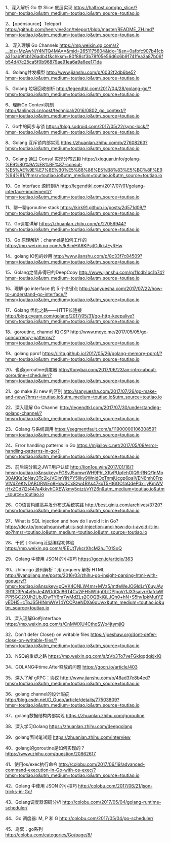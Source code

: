 1、深入解析 Go 中 Slice 底层实现
https://halfrost.com/go_slice/?hmsr=toutiao.io&utm_medium=toutiao.io&utm_source=toutiao.io

2、【opensource】Teleport
https://github.com/henrylee2cn/teleport/blob/master/README_ZH.md?hmsr=toutiao.io&utm_medium=toutiao.io&utm_source=toutiao.io

3、深入理解 Go Channels
https://mp.weixin.qq.com/s?__biz=MzAwNjY4NTQ4MA==&mid=2651175604&idx=1&sn=0afbfc907b41cba31bab9fcb126adb4f&chksm=80f88cf3b78f05e56d6c6b91741fea3a87b06fb54d47c25ca5f0b96879ae91ea6a9a6ee171da


4、Golang并发模型
http://www.jianshu.com/p/6032f2db6be5?hmsr=toutiao.io&utm_medium=toutiao.io&utm_source=toutiao.io

5、Golang 垃圾回收剖析
http://legendtkl.com/2017/04/28/golang-gc/?hmsr=toutiao.io&utm_medium=toutiao.io&utm_source=toutiao.io

6、理解Go Context机制
http://lanlingzi.cn/post/technical/2016/0802_go_context/?hmsr=toutiao.io&utm_medium=toutiao.io&utm_source=toutiao.io

7、Go中的同步与锁
https://blog.sodroid.com/2017/05/22/sync-lock/?hmsr=toutiao.io&utm_medium=toutiao.io&utm_source=toutiao.io


8、Golang 互斥锁内部实现
https://zhuanlan.zhihu.com/p/27608263?hmsr=toutiao.io&utm_medium=toutiao.io&utm_source=toutiao.io

9、Golang 通过 Consul 实现分布式锁
https://xiequan.info/golang-%E9%80%9A%E8%BF%87-consul-%E5%AE%9E%E7%8E%B0%E5%88%86%E5%B8%83%E5%BC%8F%E9%94%81/?hmsr=toutiao.io&utm_medium=toutiao.io&utm_source=toutiao.io

10、Go Interface 源码剖析
http://legendtkl.com/2017/07/01/golang-interface-implement/?hmsr=toutiao.io&utm_medium=toutiao.io&utm_source=toutiao.io

11、聊一聊goroutine stack
https://kirk91.github.io/posts/2d571d09/?hmsr=toutiao.io&utm_medium=toutiao.io&utm_source=toutiao.io

12、Go调度详解
https://zhuanlan.zhihu.com/p/27056944?hmsr=toutiao.io&utm_medium=toutiao.io&utm_source=toutiao.io

13、Go 原理解析：channel是如何工作的
https://mp.weixin.qq.com/s/kBimHA6KPsjtOJkkJEyRHw

14、golang IO包的妙用
http://www.jianshu.com/p/8c33f7c84509?hmsr=toutiao.io&utm_medium=toutiao.io&utm_source=toutiao.io

15、Golang之情非得已的DeepCopy
http://www.jianshu.com/p/f1cdb1bc1b74?hmsr=toutiao.io&utm_medium=toutiao.io&utm_source=toutiao.io

16、理解 go interface 的 5 个关键点
http://sanyuesha.com/2017/07/22/how-to-understand-go-interface/?hmsr=toutiao.io&utm_medium=toutiao.io&utm_source=toutiao.io

17、Golang 优化之路——HTTP长连接
http://blog.cyeam.com/golang/2017/05/31/go-http-keepalive?hmsr=toutiao.io&utm_medium=toutiao.io&utm_source=toutiao.io

18、goroutine, channel 和 CSP
http://www.moye.me/2017/05/05/go-concurrency-patterns/?hmsr=toutiao.io&utm_medium=toutiao.io&utm_source=toutiao.io

19、golang pprof
https://lrita.github.io/2017/05/26/golang-memory-pprof/?hmsr=toutiao.io&utm_medium=toutiao.io&utm_source=toutiao.io

20、也谈goroutine调度器
http://tonybai.com/2017/06/23/an-intro-about-goroutine-scheduler/?hmsr=toutiao.io&utm_medium=toutiao.io&utm_source=toutiao.io

21、go make 和 new 的区别
http://sanyuesha.com/2017/07/26/go-make-and-new/?hmsr=toutiao.io&utm_medium=toutiao.io&utm_source=toutiao.io

22、深入理解 Go Channel
http://legendtkl.com/2017/07/30/understanding-golang-channel/?hmsr=toutiao.io&utm_medium=toutiao.io&utm_source=toutiao.io


23、Golang 与系统调用
https://segmentfault.com/a/1190000010630859?hmsr=toutiao.io&utm_medium=toutiao.io&utm_source=toutiao.io

24、Error handling patterns in Go
https://mijailovic.net/2017/05/09/error-handling-patterns-in-go/?hmsr=toutiao.io&utm_medium=toutiao.io&utm_source=toutiao.io

25、前后端分离之JWT用户认证
http://lion1ou.win/2017/01/18/?hmsr=toutiao.io&nsukey=FGSvJ5umwrWH9PhLXKvPUpfehOIQ9rRNQ/1nMo30AKKs3pNay3Tc2kJVDimYiNPY5liky9WnidOoTnmjUcgp6paIVEN6mh0FrpVtVdZeKtvDABORWEo8Hxw3Cx8zw4RAs47koT5Ht6GO1aQdePdx+yKmWVrHxZCd7i2t447a4kkvhCXEWkmy5qtzt/vYfZ6n&utm_medium=toutiao.io&utm_source=toutiao.io

26、GO语言构建高并发分布式系统实践
http://best.qiniu.com/archives/3720?hmsr=toutiao.io&utm_medium=toutiao.io&utm_source=toutiao.io

27、What is SQL injection and how do I avoid it in Go?
https://dev.to/joncalhoun/what-is-sql-injection-and-how-do-i-avoid-it-in-go?hmsr=toutiao.io&utm_medium=toutiao.io&utm_source=toutiao.io

28、干货丨Golang泛型编程初体验
https://mp.weixin.qq.com/s/EEUtTykcrXhcM2hJT01SoQ

29、Golang 中使用 JSON 的小技巧
https://gocn.io/article/363

30、zhihu-go 源码解析：用 goquery 解析 HTML
http://liyangliang.me/posts/2016/03/zhihu-go-insight-parsing-html-with-goquery/?hmsr=toutiao.io&nsukey=pQVK4ONLW4mr+MVz5/mtfeWeJOGIdLrY6uyJAy3R1fD3Pq4vRqJe4WDdCkl86T4Cu2iFH5Wfdg0LiDPIpoVr1JX3saivrr0afdaWPPi5GC2XUh2UbJDwTY6m7wMdZLs2COQBkiQLJQh0+hN+S5hv1pkMutYZvEDH5+cTpJS5HINmWrV14YCCPaeNDXa6oUwx&utm_medium=toutiao.io&utm_source=toutiao.io

31、深入理解Go的interface
https://mp.weixin.qq.com/s/CnMWXU4CthoSWp4jtymjiQ

32、Don’t defer Close() on writable files
https://joeshaw.org/dont-defer-close-on-writable-files/?hmsr=toutiao.io&utm_medium=toutiao.io&utm_source=toutiao.io


33、NSQ的重塑之路
https://mp.weixin.qq.com/s/zVb3To7veFGkIqqdqkjxIQ

34、GOLANG中time.After释放的问题
https://gocn.io/article/403

35、深入了解 gRPC：协议
http://www.jianshu.com/p/48ad37e8b4ed?hmsr=toutiao.io&utm_medium=toutiao.io&utm_source=toutiao.io


36、golang channel的设计瑕疵
http://blog.csdn.net/D_Guco/article/details/77503809?hmsr=toutiao.io&utm_medium=toutiao.io&utm_source=toutiao.io

37、golang数据结构内部实现
https://zhuanlan.zhihu.com/goroutine

38、深入学习Golang
https://zhuanlan.zhihu.com/deepgolang

39、golang面试笔试题
https://zhuanlan.zhihu.com/interview

40、golang的goroutine是如何实现的？
https://www.zhihu.com/question/20862617

41、使用os/exec执行命令
http://colobu.com/2017/06/19/advanced-command-execution-in-Go-with-os-exec/?hmsr=toutiao.io&utm_medium=toutiao.io&utm_source=toutiao.io

42、Golang 中使用 JSON 的小技巧
http://colobu.com/2017/06/21/json-tricks-in-Go/

43、Golang调度器源码分析
http://colobu.com/2017/05/04/golang-runtime-scheduler/

44、Go 调度器: M, P 和 G
http://colobu.com/2017/05/04/go-scheduler/

45、鸟窝：go系列  
http://colobu.com/categories/Go/page/8/